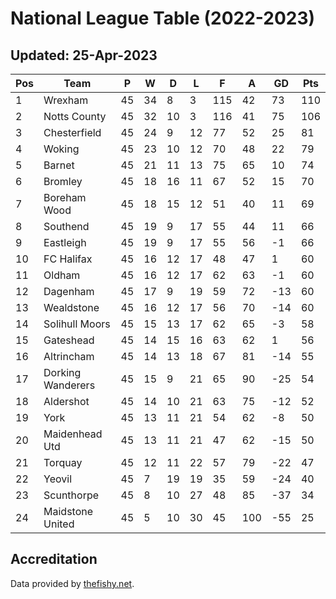 # National League Table (2022-2023)
## Updated: 25-Apr-2023

| Pos | Team | P | W | D | L | F | A | GD | Pts |
| --- | --- | --- | --- | --- | --- | --- | --- | --- | --- |
| 1 | Wrexham | 45 | 34 | 8 | 3 | 115 | 42 | 73 | 110 |
| 2 | Notts County | 45 | 32 | 10 | 3 | 116 | 41 | 75 | 106 |
| 3 | Chesterfield | 45 | 24 | 9 | 12 | 77 | 52 | 25 | 81 |
| 4 | Woking | 45 | 23 | 10 | 12 | 70 | 48 | 22 | 79 |
| 5 | Barnet | 45 | 21 | 11 | 13 | 75 | 65 | 10 | 74 |
| 6 | Bromley | 45 | 18 | 16 | 11 | 67 | 52 | 15 | 70 |
| 7 | Boreham Wood | 45 | 18 | 15 | 12 | 51 | 40 | 11 | 69 |
| 8 | Southend | 45 | 19 | 9 | 17 | 55 | 44 | 11 | 66 |
| 9 | Eastleigh | 45 | 19 | 9 | 17 | 55 | 56 | -1 | 66 |
| 10 | FC Halifax | 45 | 16 | 12 | 17 | 48 | 47 | 1 | 60 |
| 11 | Oldham | 45 | 16 | 12 | 17 | 62 | 63 | -1 | 60 |
| 12 | Dagenham | 45 | 17 | 9 | 19 | 59 | 72 | -13 | 60 |
| 13 | Wealdstone | 45 | 16 | 12 | 17 | 56 | 70 | -14 | 60 |
| 14 | Solihull Moors | 45 | 15 | 13 | 17 | 62 | 65 | -3 | 58 |
| 15 | Gateshead | 45 | 14 | 15 | 16 | 63 | 62 | 1 | 56 |
| 16 | Altrincham | 45 | 14 | 13 | 18 | 67 | 81 | -14 | 55 |
| 17 | Dorking Wanderers | 45 | 15 | 9 | 21 | 65 | 90 | -25 | 54 |
| 18 | Aldershot | 45 | 14 | 10 | 21 | 63 | 75 | -12 | 52 |
| 19 | York | 45 | 13 | 11 | 21 | 54 | 62 | -8 | 50 |
| 20 | Maidenhead Utd | 45 | 13 | 11 | 21 | 47 | 62 | -15 | 50 |
| 21 | Torquay | 45 | 12 | 11 | 22 | 57 | 79 | -22 | 47 |
| 22 | Yeovil | 45 | 7 | 19 | 19 | 35 | 59 | -24 | 40 |
| 23 | Scunthorpe | 45 | 8 | 10 | 27 | 48 | 85 | -37 | 34 |
| 24 | Maidstone United | 45 | 5 | 10 | 30 | 45 | 100 | -55 | 25 |

## Accreditation 

Data provided by [thefishy.net](https://www.thefishy.net/).